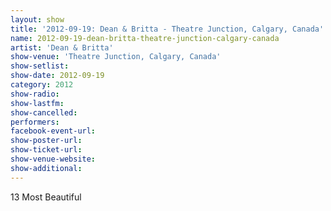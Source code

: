```yaml
---
layout: show
title: '2012-09-19: Dean & Britta - Theatre Junction, Calgary, Canada'
name: 2012-09-19-dean-britta-theatre-junction-calgary-canada
artist: 'Dean & Britta'
show-venue: 'Theatre Junction, Calgary, Canada'
show-setlist: 
show-date: 2012-09-19
category: 2012
show-radio: 
show-lastfm: 
show-cancelled: 
performers: 
facebook-event-url: 
show-poster-url: 
show-ticket-url: 
show-venue-website: 
show-additional: 
---
```


13 Most Beautiful